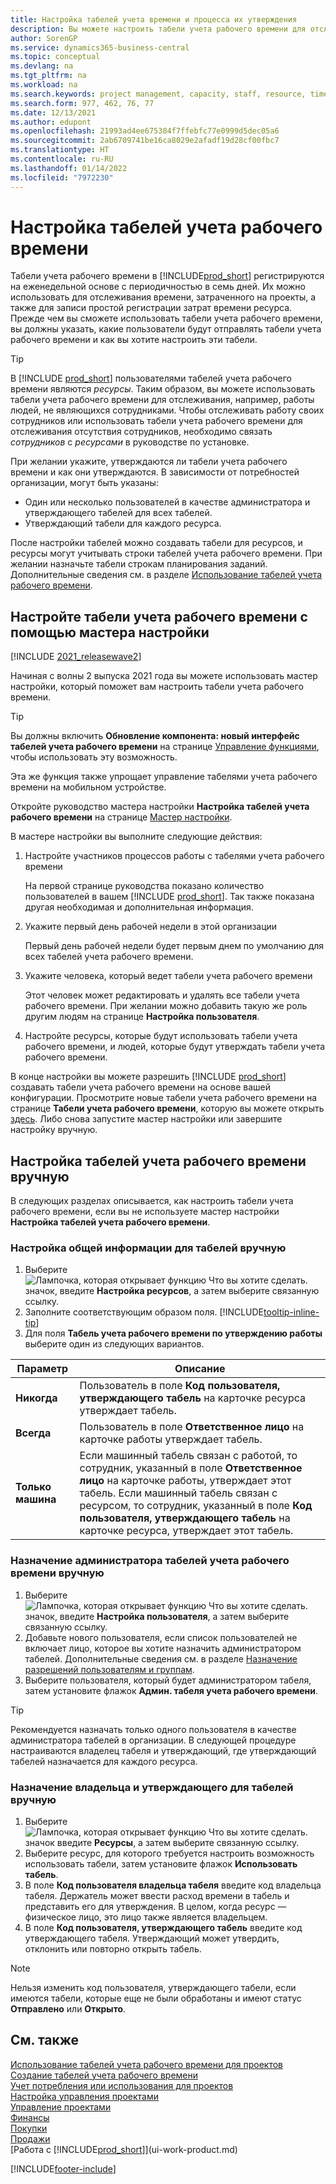 ```yaml
---
title: Настройка табелей учета времени и процесса их утверждения
description: Вы можете настроить табели учета рабочего времени для отслеживания затраченного времени по задачам и проектам, что помогает при управлении проектами, комплектации штата и планировании производственной мощности.
author: SorenGP
ms.service: dynamics365-business-central
ms.topic: conceptual
ms.devlang: na
ms.tgt_pltfrm: na
ms.workload: na
ms.search.keywords: project management, capacity, staff, resource, time sheet
ms.search.form: 977, 462, 76, 77
ms.date: 12/13/2021
ms.author: edupont
ms.openlocfilehash: 21993ad4ee675384f7ffebfc77e0999d5dec05a6
ms.sourcegitcommit: 2ab6709741be16ca8029e2afadf19d28cf00fbc7
ms.translationtype: HT
ms.contentlocale: ru-RU
ms.lasthandoff: 01/14/2022
ms.locfileid: "7972230"
---
```

# <a name="set-up-time-sheets"></a>Настройка табелей учета рабочего времени

Табели учета рабочего времени в [!INCLUDE[prod_short](includes/prod_short.md)] регистрируются на еженедельной основе с периодичностью в семь дней. Их можно использовать для отслеживания времени, затраченного на проекты, а также для записи простой регистрации затрат времени ресурса. Прежде чем вы сможете использовать табели учета рабочего времени, вы должны указать, какие пользователи будут отправлять табели учета рабочего времени и как вы хотите настроить эти табели.  

> [!TIP]
> В [!INCLUDE [prod_short](includes/prod_short.md)] пользователями табелей учета рабочего времени являются *ресурсы*. Таким образом, вы можете использовать табели учета рабочего времени для отслеживания, например, работы людей, не являющихся сотрудниками. Чтобы отслеживать работу своих сотрудников или использовать табели учета рабочего времени для отслеживания отсутствия сотрудников, необходимо связать *сотрудников* с *ресурсами* в руководстве по установке.  

При желании укажите, утверждаются ли табели учета рабочего времени и как они утверждаются. В зависимости от потребностей организации, могут быть указаны:

* Один или несколько пользователей в качестве администратора и утверждающего табелей для всех табелей.
* Утверждающий табели для каждого ресурса.

После настройки табелей можно создавать табели для ресурсов, и ресурсы могут учитывать строки табелей учета рабочего времени. При желании назначьте табели строкам планирования заданий. Дополнительные сведения см. в разделе [Использование табелей учета рабочего времени](projects-how-use-time-sheets.md).  

## <a name="set-up-time-sheets-with-the-assisted-setup-guide"></a>Настройте табели учета рабочего времени с помощью мастера настройки

[!INCLUDE [2021_releasewave2](includes/2021_releasewave2.md)]

Начиная с волны 2 выпуска 2021 года вы можете использовать мастер настройки, который поможет вам настроить табели учета рабочего времени.  

> [!TIP]
> Вы должны включить **Обновление компонента: новый интерфейс табелей учета рабочего времени** на странице [Управление функциями](https://businesscentral.dynamics.com/?page=2610), чтобы использовать эту возможность.
>
> Эта же функция также упрощает управление табелями учета рабочего времени на мобильном устройстве.

Откройте руководство мастера настройки **Настройка табелей учета рабочего времени** на странице [Мастер настройки](https://businesscentral.dynamics.com/?page=1801).

В мастере настройки вы выполните следующие действия:

1. Настройте участников процессов работы с табелями учета рабочего времени

    На первой странице руководства показано количество пользователей в вашем [!INCLUDE [prod_short](includes/prod_short.md)]. Так также показана другая необходимая и дополнительная информация.  
2. Укажите первый день рабочей недели в этой организации

    Первый день рабочей недели будет первым днем по умолчанию для всех табелей учета рабочего времени.
3. Укажите человека, который ведет табели учета рабочего времени

    Этот человек может редактировать и удалять все табели учета рабочего времени. При желании можно добавить такую же роль другим людям на странице **Настройка пользователя**.
4. Настройте ресурсы, которые будут использовать табели учета рабочего времени, и людей, которые будут утверждать табели учета рабочего времени.

В конце настройки вы можете разрешить [!INCLUDE [prod_short](includes/prod_short.md)] создавать табели учета рабочего времени на основе вашей конфигурации. Просмотрите новые табели учета рабочего времени на странице **Табели учета рабочего времени**, которую вы можете открыть [здесь](https://businesscentral.dynamics.com/?page=951). Либо снова запустите мастер настройки или завершите настройку вручную.  

## <a name="set-up-time-sheets-manually"></a>Настройка табелей учета рабочего времени вручную

В следующих разделах описывается, как настроить табели учета рабочего времени, если вы не используете мастер настройки **Настройка табелей учета рабочего времени**.  

### <a name="to-set-up-general-information-for-time-sheets-manually"></a>Настройка общей информации для табелей вручную

1. Выберите ![Лампочка, которая открывает функцию Что вы хотите сделать.](media/ui-search/search_small.png "Что вы хотите сделать") значок, введите **Настройка ресурсов**, а затем выберите связанную ссылку.  
2. Заполните соответствующим образом поля. [!INCLUDE[tooltip-inline-tip](includes/tooltip-inline-tip_md.md)]
3. Для поля **Табель учета рабочего времени по утверждению работы** выберите один из следующих вариантов.

| Параметр | Описание |
| --- | --- |
| **Никогда** |Пользователь в поле **Код пользователя, утверждающего табель** на карточке ресурса утверждает табель. |
| **Всегда** |Пользователь в поле **Ответственное лицо** на карточке работы утверждает табель. |
| **Только машина** |Если машинный табель связан с работой, то сотрудник, указанный в поле **Ответственное лицо** на карточке работы, утверждает этот табель. Если машинный табель связан с ресурсом, то сотрудник, указанный в поле **Код пользователя, утверждающего табель** на карточке ресурса, утверждает этот табель. |

### <a name="to-assign-a-time-sheet-administrator-manually"></a>Назначение администратора табелей учета рабочего времени вручную

1. Выберите ![Лампочка, которая открывает функцию Что вы хотите сделать.](media/ui-search/search_small.png "Что вы хотите сделать") значок, введите **Настройка пользователя**, а затем выберите связанную ссылку.  
2. Добавьте нового пользователя, если список пользователей не включает лицо, которое вы хотите назначить администратором табелей. Дополнительные сведения см. в разделе [Назначение разрешений пользователям и группам](ui-define-granular-permissions.md).
3. Выберите пользователя, который будет администратором табеля, затем установите флажок **Админ. табеля учета рабочего времени**.  

> [!TIP]  
> Рекомендуется назначать только одного пользователя в качестве администратора табелей в организации. В следующей процедуре настраиваются владелец табеля и утверждающий, где утверждающий табелей назначается для каждого ресурса.  

### <a name="to-assign-a-time-sheets-owner-and-approver-manually"></a>Назначение владельца и утверждающего для табелей вручную

1. Выберите ![Лампочка, которая открывает функцию Что вы хотите сделать.](media/ui-search/search_small.png "Что вы хотите сделать") значок введите **Ресурсы**, а затем выберите связанную ссылку.
2. Выберите ресурс, для которого требуется настроить возможность использовать табели, затем установите флажок **Использовать табель**.  
3. В поле **Код пользователя владельца табеля** введите код владельца табеля. Держатель может ввести расход времени в табель и представить его для утверждения. В целом, когда ресурс — физическое лицо, это лицо также является владельцем.  
4. В поле **Код пользователя, утверждающего табель** введите код утверждающего табеля. Утверждающий может утвердить, отклонить или повторно открыть табель.  

> [!NOTE]  
> Нельзя изменить код пользователя, утверждающего табели, если имеются табели, которые еще не были обработаны и имеют статус **Отправлено** или **Открыто**.

## <a name="see-also"></a>См. также

[Использование табелей учета рабочего времени для проектов](projects-how-use-time-sheets.md)  
[Создание табелей учета рабочего времени](projects-how-use-time-sheets.md#to-create-time-sheets)  
[Учет потребления или использования для проектов](projects-how-record-job-usage.md)  
[Настройка управления проектами](projects-setup-projects.md)  
[Управление проектами](projects-manage-projects.md)  
[Финансы](finance.md)  
[Покупки](purchasing-manage-purchasing.md)  
[Продажи](sales-manage-sales.md)  
[Работа с [!INCLUDE[prod_short](includes/prod_short.md)]](ui-work-product.md)  


[!INCLUDE[footer-include](includes/footer-banner.md)]